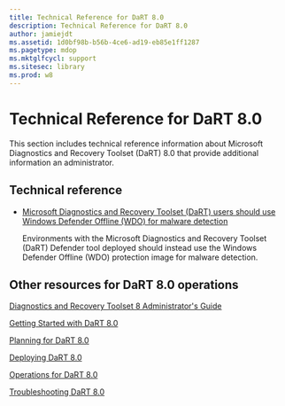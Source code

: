 ```yaml
---
title: Technical Reference for DaRT 8.0
description: Technical Reference for DaRT 8.0
author: jamiejdt
ms.assetid: 1d0bf98b-b56b-4ce6-ad19-eb85e1ff1287
ms.pagetype: mdop
ms.mktglfcycl: support
ms.sitesec: library
ms.prod: w8
---
```



# Technical Reference for DaRT 8.0


This section includes technical reference information about Microsoft Diagnostics and Recovery Toolset (DaRT) 8.0 that provide additional information an administrator.

## Technical reference


-   [Microsoft Diagnostics and Recovery Toolset (DaRT) users should use Windows Defender Offline (WDO) for malware detection](microsoft-diagnostics-and-recovery-toolset--dart--users-should-use-windows-defender-offline--wdo--for-malware-detection.md)

    Environments with the Microsoft Diagnostics and Recovery Toolset (DaRT) Defender tool deployed should instead use the Windows Defender Offline (WDO) protection image for malware detection.

## Other resources for DaRT 8.0 operations


[Diagnostics and Recovery Toolset 8 Administrator's Guide](index.md)

[Getting Started with DaRT 8.0](getting-started-with-dart-80-dart-8.md)

[Planning for DaRT 8.0](planning-for-dart-80-dart-8.md)

[Deploying DaRT 8.0](deploying-dart-80-dart-8.md)

[Operations for DaRT 8.0](operations-for-dart-80-dart-8.md)

[Troubleshooting DaRT 8.0](troubleshooting-dart-80-dart-8.md)

 

 





